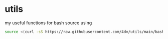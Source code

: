 # utils
my useful functions for bash
source using
``` bash
source <(curl -sS https://raw.githubusercontent.com/4dv/utils/main/bash.sh )
```